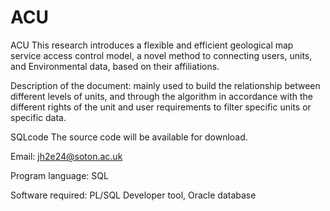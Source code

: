 # ACU

ACU
This research introduces a flexible and efficient geological map service access control model, a novel method to connecting users, units, and Environmental data, based on their affiliations.

Description of the document: mainly used to build the relationship between different levels of units, and through the algorithm in accordance with the different rights of the unit and user requirements to filter specific units or specific data.

SQLcode
The source code will be available for download.

Email:
jh2e24@soton.ac.uk

Program language: SQL

Software required: PL/SQL Developer tool, Oracle database
